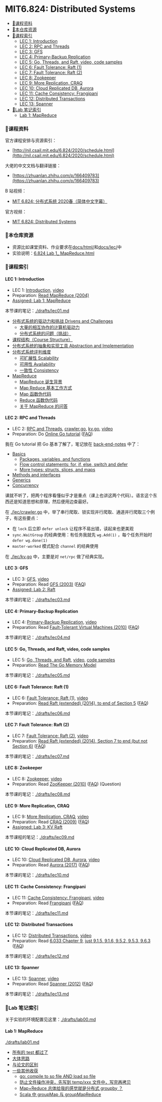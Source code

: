 # MIT6.824: Distributed Systems


<!-- @import "[TOC]" {cmd="toc" depthFrom=3 depthTo=6 orderedList=false} -->

<!-- code_chunk_output -->

- [🏓课程资料](#课程资料)
- [🏸本仓库资源](#本仓库资源)
- [🎾课程索引](#课程索引)
  - [LEC 1: Introduction](#lec-1-introduction)
  - [LEC 2: RPC and Threads](#lec-2-rpc-and-threads)
  - [LEC 3: GFS](#lec-3-gfs)
  - [LEC 4: Primary-Backup Replication](#lec-4-primary-backup-replication)
  - [LEC 5: Go, Threads, and Raft, video, code samples](#lec-5-go-threads-and-raft-video-code-samples)
  - [LEC 6: Fault Tolerance: Raft (1)](#lec-6-fault-tolerance-raft-1)
  - [LEC 7: Fault Tolerance: Raft (2)](#lec-7-fault-tolerance-raft-2)
  - [LEC 8: Zookeeper](#lec-8-zookeeper)
  - [LEC 9: More Replication, CRAQ](#lec-9-more-replication-craq)
  - [LEC 10: Cloud Replicated DB, Aurora](#lec-10-cloud-replicated-db-aurora)
  - [LEC 11: Cache Consistency: Frangipani](#lec-11-cache-consistency-frangipani)
  - [LEC 12: Distributed Transactions](#lec-12-distributed-transactions)
  - [LEC 13: Spanner](#lec-13-spanner)
- [🥏Lab 笔记索引](#lab-笔记索引)
  - [Lab 1: MapReduce](#lab-1-mapreduce)

<!-- /code_chunk_output -->

### 🏓课程资料

官方课程安排与资源索引：
- [http://nil.csail.mit.edu/6.824/2020/schedule.html](http://nil.csail.mit.edu/6.824/2020/schedule.html)

大佬的中文文档与翻译链接：
- [https://zhuanlan.zhihu.com/p/166409783](https://zhuanlan.zhihu.com/p/166409783)

B 站视频：
- [MIT 6.824: 分布式系统 2020春（简体中文字幕）](https://www.bilibili.com/video/BV1iD4y1U7gu)

官方视频：
- [MIT 6.824: Distributed Systems](https://www.youtube.com/channel/UC_7WrbZTCODu1o_kfUMq88g)

### 🏸本仓库资源

- 资源比如课堂资料、作业要求在[docs/html/](./docs/assignment/)和[docs/lec/](./docs/lec/)中
- 实验说明：<a href="./html/6.824 Lab 1_ MapReduce.html">6.824 Lab 1_ MapReduce.html</a>

### 🎾课程索引

#### LEC 1: Introduction

- LEC 1: [Introduction](./lec/l01.txt), [video](http://nil.csail.mit.edu/6.824/2020/video/1.html)
- Preparation: [Read MapReduce (2004)](./lec/mapreduce.pdf)
- <a href="./html/6.824 Lab 1_ MapReduce.html">Assigned: Lab 1: MapReduce</a>

本节课的笔记：[./drafts/lec01.md](./drafts/lec01.md)
- [分布式系统的驱动力和挑战 Drivens and Challenges](./drafts/lec01.md#分布式系统的驱动力和挑战-drivens-and-challenges)
  - [大量的相互协作的计算机驱动力](./drafts/lec01.md#大量的相互协作的计算机驱动力)
  - [分布式系统的问题（挑战）](./drafts/lec01.md#分布式系统的问题挑战)
- [课程结构（Course Structure）](./drafts/lec01.md#课程结构course-structure)
- [分布式系统的抽象和实现工具 Abstraction and Implementation](./drafts/lec01.md#分布式系统的抽象和实现工具-abstraction-and-implementation)
- [分布式系统评判维度](./drafts/lec01.md#分布式系统评判维度)
  - [可扩展性 Scalability](./drafts/lec01.md#可扩展性-scalability)
  - [可用性 Availability](./drafts/lec01.md#可用性-availability)
  - [一致性 Consistency](./drafts/lec01.md#一致性-consistency)
- [MapReduce](./drafts/lec01.md#mapreduce)
  - [MapReduce 诞生背景](./drafts/lec01.md#mapreduce-诞生背景)
  - [Map Reduce 基本工作方式](./drafts/lec01.md#map-reduce-基本工作方式)
  - [Map 函数伪代码](./drafts/lec01.md#map-函数伪代码)
  - [Reduce 函数伪代码](./drafts/lec01.md#reduce-函数伪代码)
  - [关于 MapReduce 的问答](./drafts/lec01.md#关于-mapreduce-的问答)

#### LEC 2: RPC and Threads

- LEC 2: [RPC and Threads](./lec/l-rpc.txt), [crawler.go](./lec/crawler.go), [kv.go](./lec/kv.go), [video](http://nil.csail.mit.edu/6.824/2020/video/2.html)
- Preparation: Do [Online Go tutorial](http://tour.golang.org/) ([FAQ](tour-faq.txt))

我在 Go tutorial 把 Go 基本了解了，笔记放在 [back-end-notes](https://github.com/PiperLiu/back-end-notes/blob/master/notes/golang/a-tour-of-Go/README.md) 中了：
- [Basics](https://github.com/PiperLiu/back-end-notes/blob/master/notes/golang/a-tour-of-Go/README.md#basics)
  - [Packages, variables, and functions](https://github.com/PiperLiu/back-end-notes/blob/master/notes/golang/a-tour-of-Go/README.md#packages-variables-and-functions)
  - [Flow control statements: for, if, else, switch and defer](https://github.com/PiperLiu/back-end-notes/blob/master/notes/golang/a-tour-of-Go/README.md#flow-control-statements-for-if-else-switch-and-defer)
  - [More types: structs, slices, and maps](https://github.com/PiperLiu/back-end-notes/blob/master/notes/golang/a-tour-of-Go/README.md#more-types-structs-slices-and-maps)
- [Methods and interfaces](https://github.com/PiperLiu/back-end-notes/blob/master/notes/golang/a-tour-of-Go/README.md#methods-and-interfaces)
- [Generics](https://github.com/PiperLiu/back-end-notes/blob/master/notes/golang/a-tour-of-Go/README.md#generics)
- [Concurrency](https://github.com/PiperLiu/back-end-notes/blob/master/notes/golang/a-tour-of-Go/README.md#concurrency)

课就不听了，把两个程序看懂似乎才是重点（课上也讲这两个代码）。语言这个东西还是知道思想和原理，然后便用边查最好。

在 [./lec/crawler.go](./lec/crawler.go) 中，举了串行爬取、锁实现并行爬取、通道并行爬取三个例子，有这些要点：
- 在 `lock` 后立即 `defer unlock` 让程序不易出错，读起来也更美观
- `sync.WaitGroup` 的经典使用：有任务我就先 `wg.Add(1)` ，每个任务开始时 `defer wg.done(1)`
- `master-worked` 模式配合 `channel` 的经典使用

在 [./lec/kv.go](./lec/kv.go) 中，主要是对 `net/rpc` 做了经典实现。

#### LEC 3: GFS

- LEC 3: [GFS](./lec/l-gfs.txt), [video](http://nil.csail.mit.edu/6.824/2020/video/3.html)
- Preparation: Read [GFS (2003)](./lec/gfs.pdf) ([FAQ](./lec/gfs-faq.txt))
- <a href="./html/6.824 Lab 2_ Raft.html">Assigned: Lab 2: Raft</a>

本节课的笔记：[./drafts/lec03.md](./drafts/lec03.md)

#### LEC 4: Primary-Backup Replication

- LEC 4: [Primary-Backup Replication](./lec/l-vm-ft.txt), [video](http://nil.csail.mit.edu/6.824/2020/video/4.html)
- Preparation: Read [Fault-Tolerant Virtual Machines (2010)](./lec/vm-ft.pdf) ([FAQ](./lec/vm-ft-faq.txt))

本节课的笔记：[./drafts/lec04.md](./drafts/lec04.md)

#### LEC 5: Go, Threads, and Raft, video, code samples

- LEC 5: [Go, Threads, and Raft](./lec/l-go-concurrency.txt), [video](http://nil.csail.mit.edu/6.824/2020/video/5.html), [code samples](./lec/go-concurrency/)
- Preparation: [Read The Go Memory Model](https://go.dev/ref/mem)

本节课的笔记：[./drafts/lec05.md](./drafts/lec05.md)

#### LEC 6: Fault Tolerance: Raft (1)

- LEC 6: [Fault Tolerance: Raft (1)](./lec/l-raft.txt), [video](http://nil.csail.mit.edu/6.824/2020/video/6.html)
- Preparation: [Read Raft (extended) (2014), to end of Section 5](./lec/raft-extended.pdf) ([FAQ](./lec/raft-faq.txt))

本节课的笔记：[./drafts/lec06.md](./drafts/lec06.md)

#### LEC 7: Fault Tolerance: Raft (2)

- LEC 7: [Fault Tolerance: Raft (2)](./lec/l-raft2.txt), [video](http://nil.csail.mit.edu/6.824/2020/video/7.html)
- Preparation: [Read Raft (extended) (2014), Section 7 to end (but not Section 6)](./lec/raft-extended.pdf) ([FAQ](./lec/raft2-faq.txt))

本节课的笔记：[./drafts/lec07.md](./drafts/lec07.md)

#### LEC 8: Zookeeper

- LEC 8: [Zookeeper](./lec/l-zookeeper.txt), [video](http://nil.csail.mit.edu/6.824/2020/video/8.html)
- Preparation: Read [ZooKeeper (2010)](./lec/zookeeper.pdf) ([FAQ](./lec/zookeeper-faq.txt)) (Question)

本节课的笔记：[./drafts/lec08.md](./drafts/lec08.md)

#### LEC 9: More Replication, CRAQ

- LEC 9: [More Replication, CRAQ](./lec/l-craq.txt), [video](http://nil.csail.mit.edu/6.824/2020/video/9.html)
- Preparation: Read [CRAQ (2009)](./lec/craq.pdf) ([FAQ](./lec/craq-faq.txt))
- <a href="./html/6.824 Lab 3_ Fault-tolerant Key_Value Service.html">Assigned: Lab 3: KV Raft</a>

本节课程的笔记：[./drafts/lec09.md](./drafts/lec09.md)

#### LEC 10: Cloud Replicated DB, Aurora

- LEC 10: [Cloud Replicated DB, Aurora](./lec/l-aurora.txt), [video](http://nil.csail.mit.edu/6.824/2020/video/10.html)
- Preparation: Read [Aurora (2017)](./lec/aurora.pdf) ([FAQ](./lec/aurora-faq.txt))

本节课的笔记：[./drafts/lec10.md](./drafts/lec10.md)

#### LEC 11: Cache Consistency: Frangipani

- LEC 11: [Cache Consistency: Frangipani](./lec/l-frangipani.txt), [video](http://nil.csail.mit.edu/6.824/2020/video/11.html)
- Preparation: Read [Frangipani](./lec/thekkath-frangipani.pdf) ([FAQ](./lec/frangipani-faq.txt))

本节课的笔记：[./drafts/lec11.md](./drafts/lec11.md)

#### LEC 12: Distributed Transactions

- LEC 12: [Distributed Transactions](./lec/l-2pc.txt), [video](http://nil.csail.mit.edu/6.824/2020/video/12.html)
- Preparation: Read [6.033 Chapter 9](https://ocw.mit.edu/courses/res-6-004-principles-of-computer-system-design-an-introduction-spring-2009/pages/online-textbook/), [just 9.1.5, 9.1.6, 9.5.2, 9.5.3, 9.6.3](./lec/atomicity_open_5_0.pdf) ([FAQ](./lec/chapter9-faq.txt))

本节课的笔记：[./drafts/lec12.md](./drafts/lec12.md)

#### LEC 13: Spanner

- LEC 13: [Spanner](./lec/l-spanner.txt), [video](http://nil.csail.mit.edu/6.824/2020/video/13.html)
- Preparation: Read [Spanner (2012)](./lec/spanner.pdf) ([FAQ](./lec/spanner-faq.txt))

本节课的笔记：[./drafts/lec13.md](./drafts/lec13.md)

### 🥏Lab 笔记索引

关于实验的环境配置见这里：[./drafts/lab00.md](./drafts/lab00.md)

#### Lab 1: MapReduce

[./drafts/lab01.md](./drafts/lab01.md)
- [所有的 test 都过了](./drafts/lab01.md#所有的-test-都过了)
- [大体思路](./drafts/lab01.md#大体思路)
- [与论文的区别](./drafts/lab01.md#与论文的区别)
- [一些其他收获](./drafts/lab01.md#一些其他收获)
  - [go: compile to so file AND load so file](./drafts/lab01.md#go-compile-to-so-file-and-load-so-file)
  - [防止文件操作冲突，先写到 temp/xxx 文件中，写完再拷贝](./drafts/lab01.md#防止文件操作冲突先写到-tempxxx-文件中写完再拷贝)
  - [Map+Reduce 总体给我的感觉就是分布式 groupby ？](./drafts/lab01.md#mapreduce-总体给我的感觉就是分布式-groupby-)
  - [Scala 中 groupMap 与 groupMapReduce](./drafts/lab01.md#scala-中-groupmap-与-groupmapreduce)
